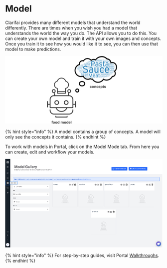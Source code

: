 # Model

Clarifai provides many different models that understand the world differently. There are times when you wish you had a model that understands the world the way you do. The API allows you to do this. You can create your own model and train it with your own images and concepts. Once you train it to see how you would like it to see, you can then use that model to make predictions.

![](../../.gitbook/assets/model_concepts%20%282%29%20%282%29%20%282%29%20%282%29%20%282%29%20%282%29%20%282%29%20%281%29.jpg)

{% hint style="info" %}
A model contains a group of concepts. A model will only see the concepts it contains.
{% endhint %}

To work with models in Portal, click on the Model Mode tab. From here you can create, edit and workflow your models.

![](../../.gitbook/assets/model_mode%20%285%29%20%285%29%20%287%29%20%287%29%20%283%29%20%2814%29.jpg)

{% hint style="info" %}
For step-by-step guides, visit Portal [Walkthroughs](https://github.com/Clarifai/docs/tree/2a43e94fc3a04b1637d6277b8b41c16d70e6e36b/portal-guide/walkthroughs/README.md).
{% endhint %}

